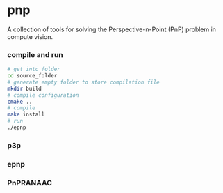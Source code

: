 # pnp
A collection of tools for solving the Perspective-n-Point (PnP) problem in compute vision.

### compile and run
```bash
# get into folder
cd source_folder
# generate empty folder to store compilation file
mkdir build
# compile configuration
cmake ..
# compile
make install
# run
./epnp
```

### p3p


### epnp

### PnPRANAAC